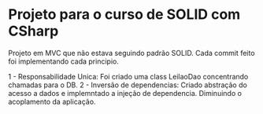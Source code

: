 # Projeto para o curso de SOLID com CSharp

Projeto em MVC que não estava seguindo padrão SOLID. Cada commit feito foi implementando cada principio.

1 - Responsabilidade Unica: Foi criado uma class LeilaoDao concentrando chamadas para o DB.
2 - Inversão de dependencias: Criado abstração do acesso a dados e implemntado a injeção de dependencia. Diminuindo o acoplamento da aplicação.
